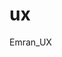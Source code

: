 # ux
Emran_UX
</script>

<script src="https://cdn.jsdelivr.net/particles.js/2.0.0/particles.min.js"></script> 
<script type="text/javascript">
particlesJS("particles-js", {
  "particles": {
    "number": {
      "value": 400,
      "density": {
        "enable": true,
        "value_area": 800
      }
    },
    "color": {
      "value": "#ffffff"
    },
    "shape": {
      "type": "circle",
      "stroke": {
        "width": 0,
        "color": "#000000"
      },
      "polygon": {
        "nb_sides": 5
      },
      "image": {
        "src": "img/github.svg",
        "width": 100,
        "height": 100
      }
    },
    "opacity": {
      "value": 0.4,
      "random": true,
      "anim": {
        "enable": true,
        "speed": 1,
        "opacity_min": 0,
        "sync": false
      }
    },
    "size": {
      "value": 10,
      "random": true,
      "anim": {
        "enable": false,
        "speed": 4,
        "size_min": 2,
        "sync": false
      }
    },
    "line_linked": {
      "enable": false,
      "distance": 50,
      "color": "#ffffff",
      "opacity": 0.3,
      "width": 1
    },
    "move": {
      "enable": true,
      "speed": 1,
      "direction": "none",
      "random": true,
      "straight": false,
      "out_mode": "out",
      "bounce": false,
      "attract": {
        "enable": false,
        "rotateX": 600,
        "rotateY": 600
      }
    }
  },
  "interactivity": {
    "detect_on": "canvas",
    "events": {
      "onhover": {
        "enable": false,
        "mode": "repulse"
      },
      "onclick": {
        "enable": false,
        "mode": "push"
      },
      "resize": true
    },
    "modes": {
      "grab": {
        "distance": 25,
        "line_linked": {
          "opacity": 1
        }
      },
      "bubble": {
        "distance": 25,
        "size": 0,
        "duration": 2,
        "opacity": 0,
        "speed": 3
      },
      "repulse": {
        "distance": 25,
        "duration": 0.4
      },
      "push": {
        "particles_nb": 4
      },
      "remove": {
        "particles_nb": 2
      }
    }
  },
  "retina_detect": true});var count_particles, stats, update; stats = new Stats; stats.setMode(0); stats.domElement.style.position = 'absolute'; stats.domElement.style.left = '0px'; stats.domElement.style.top = '0px'; document.body.appendChild(stats.domElement); count_particles = document.querySelector('.js-count-particles'); update = function() { stats.begin(); stats.end(); if (window.pJSDom[0].pJS.particles && window.pJSDom[0].pJS.particles.array) { count_particles.innerText = window.pJSDom[0].pJS.particles.array.length; } requestAnimationFrame(update); }; requestAnimationFrame(update);;

</script>
